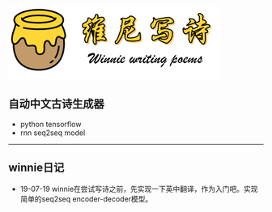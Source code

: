 ![logo](winnie.png)

## 自动中文古诗生成器

- python tensorflow
- rnn seq2seq model

---

## winnie日记

- 19-07-19
  winnie在尝试写诗之前，先实现一下英中翻译，作为入门吧。实现简单的seq2seq encoder-decoder模型。

